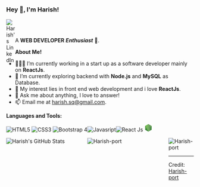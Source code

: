 <h3 title="hehehe"> Hey 👋, I'm Harish!</h3>

<a href="https://www.linkedin.com/in/harish-s-906340175/">
  <img align="left" title="Linkedin Profile" alt="Harish's LinkedIn" width="24px" src="https://cdn.jsdelivr.net/npm/simple-icons@v3/icons/linkedin.svg" />
</a>





<br />
<br />

A **WEB DEVELOPER** ***Enthusiast*** 🚀.
 

<!--   <img align="right" alt="GIF" src="https://i.pinimg.com/originals/e4/26/70/e426702edf874b181aced1e2fa5c6cde.gif" /> -->

**About Me!**

- 👨🏽‍💻 I’m currently working in a start up as a software developer mainly on <b>ReactJs</b>.
- 🌱 I’m currently exploring backend with <b>Node.js</b> and <b>MySQL</b> as Database. 
- 🤔 My interest lies in front end web development and i love <b>ReactJs</b>.
- 💬 Ask me about anything, I love to answer!
- 📫 Email me at [harish.sq@gmail.com](mailto:harish.sq@gmail.com).



**Languages and Tools:**  


<img title="HTML5" src="https://camo.githubusercontent.com/d63d473e728e20a286d22bb2226a7bf45a2b9ac6c72c59c0e61e9730bfe4168c/68747470733a2f2f696d672e736869656c64732e696f2f62616467652f48544d4c352d4533344632363f7374796c653d666f722d7468652d6261646765266c6f676f3d68746d6c35266c6f676f436f6c6f723d7768697465" > <img title="CSS3" src="https://camo.githubusercontent.com/3a0f693cfa032ea4404e8e02d485599bd0d192282b921026e89d271aaa3d7565/68747470733a2f2f696d672e736869656c64732e696f2f62616467652f435353332d3135373242363f7374796c653d666f722d7468652d6261646765266c6f676f3d63737333266c6f676f436f6c6f723d7768697465" > <img title="Bootstrap 4" src="https://camo.githubusercontent.com/b13ed67c809178963ce9d538175b02649800772be1ce0cb02da5879e5614e236/68747470733a2f2f696d672e736869656c64732e696f2f62616467652f426f6f7473747261702d3536334437433f7374796c653d666f722d7468652d6261646765266c6f676f3d626f6f747374726170266c6f676f436f6c6f723d7768697465" ><img  title="Javasript" src="https://camo.githubusercontent.com/9d07c04bdd98c662d5df9d4e1cc1de8446ffeaebca330feb161f1fb8e1188204/68747470733a2f2f696d672e736869656c64732e696f2f62616467652f4a6176615363726970742d4637444631453f7374796c653d666f722d7468652d6261646765266c6f676f3d6a617661736372697074266c6f676f436f6c6f723d626c61636b" ><img title="React Js" src="https://camo.githubusercontent.com/268ac512e333b69600eb9773a8f80b7a251f4d6149642a50a551d4798183d621/68747470733a2f2f696d672e736869656c64732e696f2f62616467652f52656163742d3230323332413f7374796c653d666f722d7468652d6261646765266c6f676f3d7265616374266c6f676f436f6c6f723d363144414642" >
<code><img height="20" src="https://raw.githubusercontent.com/github/explore/80688e429a7d4ef2fca1e82350fe8e3517d3494d/topics/nodejs/nodejs.png"></code>

<div style="display:flex">
<img  src="https://github-readme-stats.vercel.app/api?username=Harish-port&show_icons=true&hide_border=true&count_private=true&theme=shades-of-purple&icon_color=fad000" alt="Harish's GitHub Stats" width="400"/>
<img src="https://github-readme-streak-stats.herokuapp.com/?user=Harish-port&count_private=true&theme=radical" alt="Harish-port" width="400"/>
<div/>
<img align="center" src="https://github-readme-stats.vercel.app/api/top-langs/?username=Harish-port&count_private=true&theme=radical" alt="Harish-port" />

----
Credit: [Harish-port](https://github.com/Harish-port)





